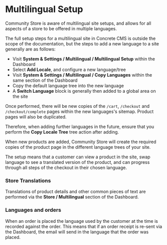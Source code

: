 # Multilingual Setup

Community Store is aware of multilingual site setups, and allows for all aspects of a store to be offered in multiple languages.

The full setup steps for a multilingual site in Concrete CMS is outside the scope of the documentation, but the steps to add a new language to a site generally are as follows:

- Visit **System & Settings / Multilingual / Multilingual Setup** within the Dashboard
- Select **Add Locale**, and configure a new language/tree
- Visit **System & Settings / Multilingual / Copy Languages** within the same section of the Dashboard
- Copy the default language tree into the new language
- A **Switch Language** block is generally then added to a global area on the site

Once performed, there will be new copies of the `/cart`, `/checkout` and `/checkout/complete` pages within the new languages's sitemap.
Product pages will also be duplicated. 

Therefore, when adding further languages in the future, ensure that you perform the **Copy Locale Tree** tree action after adding.

When new products are added, Community Store will create the required copies of the product page in the different language trees of your site. 

The setup means that a customer can view a product in the site, swap language to see a translated version of the product, and can progress through all steps of the checkout in their chosen language.

### Store Translations

Translations of product details and other common pieces of text are performed via the **Store / Multilingual** section of the Dashboard. 

### Languages and orders
When an order is placed the language used by the customer at the time is recorded against the order. This means that if an order receipt is re-sent via the Dashboard, the email will send in the language that the order was placed. 
